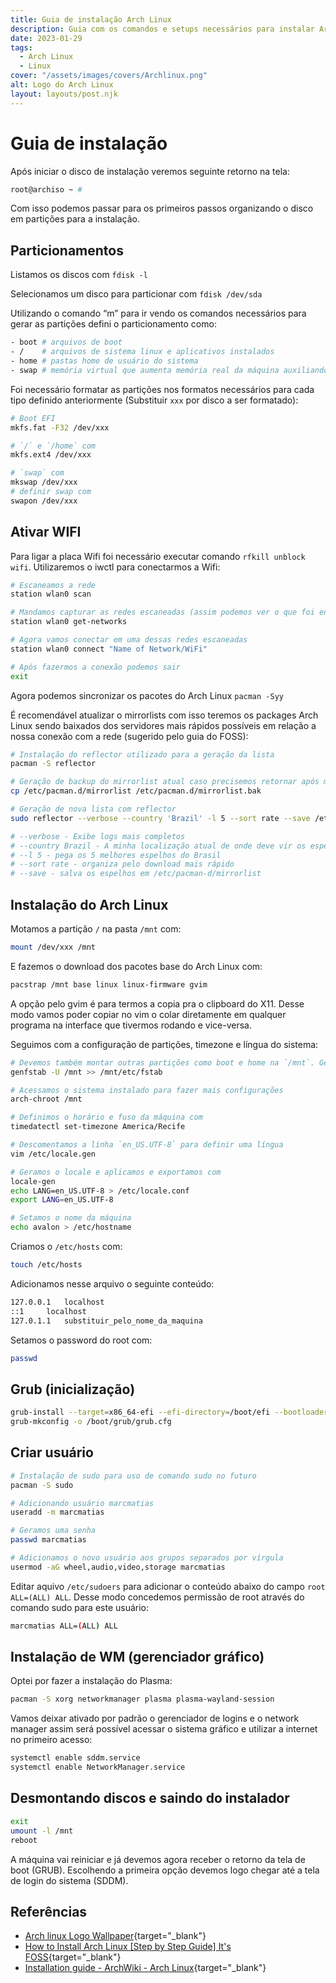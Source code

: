 ```yaml
---
title: Guia de instalação Arch Linux
description: Guia com os comandos e setups necessários para instalar Arch Linux
date: 2023-01-29
tags:
  - Arch Linux
  - Linux
cover: "/assets/images/covers/Archlinux.png"
alt: Logo do Arch Linux
layout: layouts/post.njk
---
```


# Guia de instalação

Após iniciar o disco de instalação veremos seguinte retorno na tela:

```bash
root@archiso ~ #
```

Com isso podemos passar para os primeiros passos organizando o disco em partições para a instalação.

## Particionamentos

Listamos os discos com `fdisk -l`

Selecionamos um disco para particionar com `fdisk /dev/sda`

Utilizando o comando “m” para ir vendo os comandos necessários para gerar as partições defini o particionamento como:

```bash
- boot # arquivos de boot
- /    # arquivos de sistema linux e aplicativos instalados
- home # pastas home de usuário do sistema
- swap # memória virtual que aumenta memória real da máquina auxiliando RAM do computador
```

Foi necessário formatar as partições nos formatos necessários para cada tipo definido anteriormente (Substituir `xxx` por disco a ser formatado):

```bash
# Boot EFI
mkfs.fat -F32 /dev/xxx

# `/` e `/home` com
mkfs.ext4 /dev/xxx

# `swap` com
mkswap /dev/xxx
# definir swap com
swapon /dev/xxx
```

## Ativar WIFI

Para ligar a placa Wifi foi necessário executar comando `rfkill unblock wifi`. Utilizaremos o iwctl para conectarmos a Wifi:

```bash
# Escaneamos a rede
station wlan0 scan

# Mandamos capturar as redes escaneadas (assim podemos ver o que foi encontrado)
station wlan0 get-networks

# Agora vamos conectar em uma dessas redes escaneadas
station wlan0 connect "Name of Network/WiFi"

# Após fazermos a conexão podemos sair
exit
```

Agora podemos sincronizar os pacotes do Arch Linux `pacman -Syy`

É recomendável atualizar o mirrorlists com isso teremos os packages Arch Linux sendo baixados dos servidores mais rápidos possíveis em relação a nossa conexão com a rede (sugerido pelo guia do FOSS):

```bash
# Instalação do reflector utilizado para a geração da lista
pacman -S reflector

# Geração de backup do mirrorlist atual caso precisemos retornar após modificações indesejadas
cp /etc/pacman.d/mirrorlist /etc/pacman.d/mirrorlist.bak

# Geração de nova lista com reflector
sudo reflector --verbose --country 'Brazil' -l 5 --sort rate --save /etc/pacman.d/mirrorlist

# --verbose - Exibe logs mais completos
# --country Brazil - A minha localização atual de onde deve vir os espelhos para download
# --l 5 - pega os 5 melhores espelhos do Brasil
# --sort rate - organiza pelo download mais rápido
# --save - salva os espelhos em /etc/pacman-d/mirrorlist
```

## Instalação do Arch Linux

Motamos a partição `/` na pasta `/mnt` com:

```bash
mount /dev/xxx /mnt
```

E fazemos o download dos pacotes base do Arch Linux com:

```bash
pacstrap /mnt base linux linux-firmware gvim
```

A opção pelo gvim é para termos a copia pra o clipboard do X11. Desse modo vamos poder copiar no vim o colar diretamente em qualquer programa na interface que tivermos rodando e vice-versa.

Seguimos com a configuração de partições, timezone e língua do sistema:

```bash
# Devemos também montar outras partições como boot e home na `/mnt`. Geramos o fstab
genfstab -U /mnt >> /mnt/etc/fstab

# Acessamos o sistema instalado para fazer mais configurações
arch-chroot /mnt

# Definimos o horário e fuso da máquina com
timedatectl set-timezone America/Recife

# Descomentamos a linha `en_US.UTF-8` para definir uma língua
vim /etc/locale.gen

# Geramos o locale e aplicamos e exportamos com
locale-gen
echo LANG=en_US.UTF-8 > /etc/locale.conf
export LANG=en_US.UTF-8

# Setamos o nome da máquina
echo avalon > /etc/hostname
```

Criamos o `/etc/hosts` com:

```bash
touch /etc/hosts
```

Adicionamos nesse arquivo o seguinte conteúdo:

```bash
127.0.0.1	localhost
::1		localhost
127.0.1.1	substituir_pelo_nome_da_maquina
```

Setamos o password do root com:

```bash
passwd
```

## Grub (inicialização)

```bash
grub-install --target=x86_64-efi --efi-directory=/boot/efi --bootloader-id=ArchLinux
grub-mkconfig -o /boot/grub/grub.cfg
```

## Criar usuário

```bash
# Instalação de sudo para uso de comando sudo no futuro
pacman -S sudo

# Adicionando usuário marcmatias
useradd -m marcmatias

# Geramos uma senha
passwd marcmatias

# Adicionamos o novo usuário aos grupos separados por vírgula
usermod -aG wheel,audio,video,storage marcmatias
```

Editar aquivo `/etc/sudoers` para adicionar o conteúdo abaixo do campo `root ALL=(ALL) ALL`. Desse modo concedemos permissão de root através do comando sudo para este usuário:

```bash
marcmatias ALL=(ALL) ALL
```

## Instalação de WM (gerenciador gráfico)

Optei por fazer a instalação do Plasma:

```bash
pacman -S xorg networkmanager plasma plasma-wayland-session
```

Vamos deixar ativado por padrão o gerenciador de logins e o network manager assim será
possível acessar o sistema gráfico e utilizar a internet no primeiro acesso:

```bash
systemctl enable sddm.service
systemctl enable NetworkManager.service
```

## Desmontando discos e saindo do instalador

```bash
exit
umount -l /mnt
reboot
```

A máquina vai reiniciar e já devemos agora receber o retorno da tela de boot (GRUB). Escolhendo a primeira opção devemos logo chegar até a tela de login do sistema (SDDM).

## Referências

- [Arch linux Logo Wallpaper](https://wallpapercrafter.com/104246-archlinux-arch-linux-cyan-white-white-background-arch-linux.html){target="_blank"}
- [How to Install Arch Linux [Step by Step Guide] It's FOSS](https://itsfoss.com/install-arch-linux/){target="_blank"}
- [Installation guide - ArchWiki - Arch Linux](https://wiki.archlinux.org/title/Installation_guide){target="_blank"}
